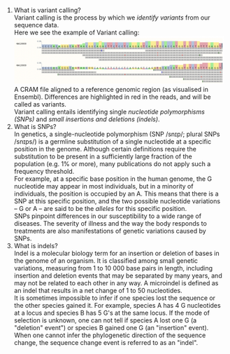 1. What is variant calling?  
Variant calling is the process by which we _identify variants_ from our sequence data.  
Here we see the example of Variant calling:  
![A CRAM file aligned to a reference genomic region as visualised in Ensembl. Differences are highlighted in red in the reads, and will be called as variants.](https://github.com/katerinaoleynikova/MIPT/blob/main/variant_calling_example.png)
A CRAM file aligned to a reference genomic region (as visualised in Ensembl). Differences are highlighted in red in the reads, and will be called as variants.  
Variant calling entails identifying single *nucleotide polymorphisms (SNPs)* and *small insertions and deletions (indels)*.  
2. What is SNPs?  
In genetics, a single-nucleotide polymorphism (SNP /snɪp/; plural SNPs /snɪps/) is a germline substitution of a single nucleotide at a specific position in the genome. Although certain definitions require the substitution to be present in a sufficiently large fraction of the population (e.g. 1% or more), many publications do not apply such a frequency threshold.  
For example, at a specific base position in the human genome, the G nucleotide may appear in most individuals, but in a minority of individuals, the position is occupied by an A. This means that there is a SNP at this specific position, and the two possible nucleotide variations – G or A – are said to be the _alleles_ for this specific position.  
SNPs pinpoint differences in our susceptibility to a wide range of diseases. The severity of illness and the way the body responds to treatments are also manifestations of genetic variations caused by SNPs.  
3. What is indels?  
Indel is a molecular biology term for an insertion or deletion of bases in the genome of an organism. It is classified among small genetic variations, measuring from 1 to 10 000 base pairs in length, including insertion and deletion events that may be separated by many years, and may not be related to each other in any way. A microindel is defined as an indel that results in a net change of 1 to 50 nucleotides.  
It is sometimes impossible to infer if one species lost the sequence or the other species gained it. For example, species A has 4 G nucleotides at a locus and species B has 5 G's at the same locus. If the mode of selection is unknown, one can not tell if species A lost one G (a "deletion" event") or species B gained one G (an "insertion" event). When one cannot infer the phylogenetic direction of the sequence change, the sequence change event is referred to as an "indel".

